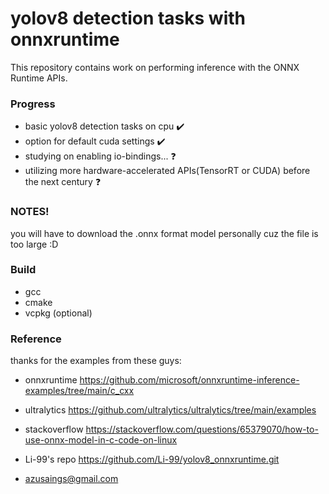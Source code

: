 # yolov8 detection tasks with onnxruntime 
This repository contains work on performing inference with the ONNX Runtime APIs.  

### Progress
- basic yolov8 detection tasks on cpu ✔️
- option for default cuda settings ✔️
- studying on enabling io-bindings... ❓
- utilizing more hardware-accelerated APIs(TensorRT or CUDA) before the next century ❓

### NOTES!
you will have to download the .onnx format model personally cuz the file is too large :D


### Build
- gcc
- cmake
- vcpkg (optional)

### Reference
thanks for the examples from these guys:
- onnxruntime https://github.com/microsoft/onnxruntime-inference-examples/tree/main/c_cxx

- ultralytics https://github.com/ultralytics/ultralytics/tree/main/examples

- stackoverflow https://stackoverflow.com/questions/65379070/how-to-use-onnx-model-in-c-code-on-linux

- Li-99's repo https://github.com/Li-99/yolov8_onnxruntime.git

 - azusaings@gmail.com
